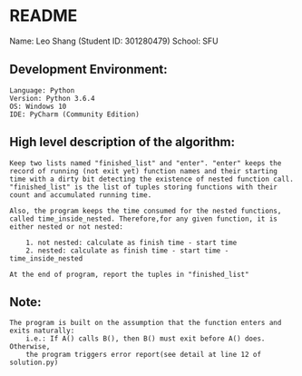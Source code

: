 # README

Name: Leo Shang (Student ID: 301280479)
School: SFU

## Development Environment:

    Language: Python
    Version: Python 3.6.4
    OS: Windows 10
    IDE: PyCharm (Community Edition)

## High level description of the algorithm:

    Keep two lists named "finished_list" and "enter". "enter" keeps the record of running (not exit yet) function names and their starting time with a dirty bit detecting the existence of nested function call. "finished_list" is the list of tuples storing functions with their count and accumulated running time.

    Also, the program keeps the time consumed for the nested functions, called time_inside_nested. Therefore,for any given function, it is either nested or not nested:
    
        1. not nested: calculate as finish time - start time
        2. nested: calculate as finish time - start time - time_inside_nested

    At the end of program, report the tuples in "finished_list"

## Note:

    The program is built on the assumption that the function enters and exits naturally:
        i.e.: If A() calls B(), then B() must exit before A() does. Otherwise,
        the program triggers error report(see detail at line 12 of solution.py)
